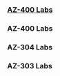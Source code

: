 ### [AZ-400 Labs](https://www.chiark.greenend.org.uk/~sgtatham/putty/latest.html)

### AZ-400 Labs
### AZ-304 Labs
### AZ-303 Labs


